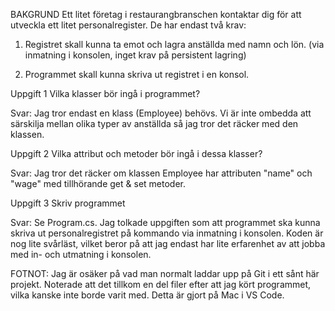 BAKGRUND
Ett litet företag i restaurangbranschen kontaktar dig för att utveckla ett litet
personalregister. De har endast två krav:

1. Registret skall kunna ta emot och lagra anställda med namn och lön. (via inmatning
   i konsolen, inget krav på persistent lagring)

2. Programmet skall kunna skriva ut registret i en konsol.

Uppgift 1
Vilka klasser bör ingå i programmet?

Svar: Jag tror endast en klass (Employee) behövs. Vi är inte ombedda att särskilja mellan olika typer av anställda så jag tror det räcker med den klassen.

Uppgift 2
Vilka attribut och metoder bör ingå i dessa klasser?

Svar: Jag tror det räcker om klassen Employee har attributen "name" och "wage" med tillhörande get & set metoder.

Uppgift 3
Skriv programmet

Svar: Se Program.cs. Jag tolkade uppgiften som att programmet ska kunna skriva ut personalregistret på kommando via inmatning i konsolen. Koden är nog lite svårläst, vilket beror på att jag endast har lite erfarenhet av att jobba med in- och utmatning i konsolen.

FOTNOT: Jag är osäker på vad man normalt laddar upp på Git i ett sånt här projekt. Noterade att det tillkom en del filer efter att jag kört programmet, vilka kanske inte borde varit med. Detta är gjort på Mac i VS Code.
